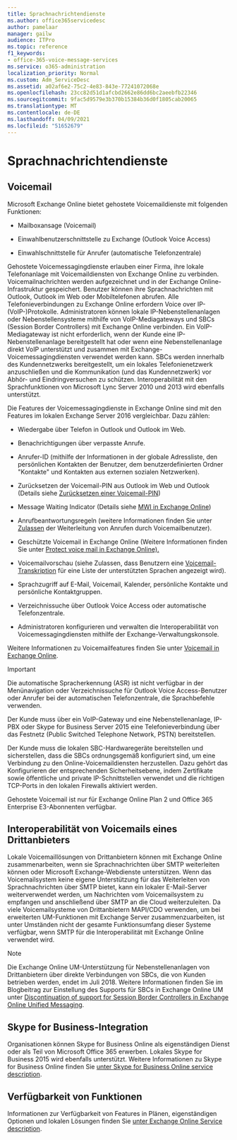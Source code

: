 ```yaml
---
title: Sprachnachrichtendienste
ms.author: office365servicedesc
author: pamelaar
manager: gailw
audience: ITPro
ms.topic: reference
f1_keywords:
- office-365-voice-message-services
ms.service: o365-administration
localization_priority: Normal
ms.custom: Adm_ServiceDesc
ms.assetid: a02af6e2-75c2-4e83-843e-77241072068e
ms.openlocfilehash: 23cc82d51d1afcbd2662e86dd6bc2aeebfb22346
ms.sourcegitcommit: 9fac5d9579e3b370b15384b36d0f1805cab20065
ms.translationtype: MT
ms.contentlocale: de-DE
ms.lasthandoff: 04/09/2021
ms.locfileid: "51652679"
---
```

# <a name="voice-message-services"></a>Sprachnachrichtendienste

## <a name="voice-mail"></a>Voicemail

Microsoft Exchange Online bietet gehostete Voicemaildienste mit folgenden Funktionen:
  
- Mailboxansage (Voicemail)
    
- Einwahlbenutzerschnittstelle zu Exchange (Outlook Voice Access)
    
- Einwahlschnittstelle für Anrufer (automatische Telefonzentrale)
    
Gehostete Voicemessagingdienste erlauben einer Firma, ihre lokale Telefonanlage mit Voicemaildiensten von Exchange Online zu verbinden. Voicemailnachrichten werden aufgezeichnet und in der Exchange Online-Infrastruktur gespeichert. Benutzer können ihre Sprachnachrichten mit Outlook, Outlook im Web oder Mobiltelefonen abrufen. Alle Telefonieverbindungen zu Exchange Online erfordern Voice over IP-(VoIP-)Protokolle. Administratoren können lokale IP-Nebenstellenanlagen oder Nebenstellensysteme mithilfe von VoIP-Mediagateways und SBCs (Session Border Controllers) mit Exchange Online verbinden. Ein VoIP-Mediagateway ist nicht erforderlich, wenn der Kunde eine IP-Nebenstellenanlage bereitgestellt hat oder wenn eine Nebenstellenanlage direkt VoIP unterstützt und zusammen mit Exchange-Voicemessagingdiensten verwendet werden kann. SBCs werden innerhalb des Kundennetzwerks bereitgestellt, um ein lokales Telefonienetzwerk anzuschließen und die Kommunikation (und das Kundennetzwerk) vor Abhör- und Eindringversuchen zu schützen. Interoperabilität mit den Sprachfunktionen von Microsoft Lync Server 2010 und 2013 wird ebenfalls unterstützt.
  
Die Features der Voicemessagingdienste in Exchange Online sind mit den Features im lokalen Exchange Server 2016 vergleichbar. Dazu zählen:
  
- Wiedergabe über Telefon in Outlook und Outlook im Web.
    
- Benachrichtigungen über verpasste Anrufe.
    
- Anrufer-ID (mithilfe der Informationen in der globale Adressliste, den persönlichen Kontakten der Benutzer, dem benutzerdefinierten Ordner "Kontakte" und Kontakten aus externen sozialen Netzwerken).
    
- Zurücksetzen der Voicemail-PIN aus Outlook im Web und Outlook (Details siehe [Zurücksetzen einer Voicemail-PIN](/exchange/voice-mail-unified-messaging/set-outlook-voice-access-pin-security/reset-a-voice-mail-pin))
    
- Message Waiting Indicator (Details siehe [MWI in Exchange Online](/exchange/voice-mail-unified-messaging/set-up-client-voice-mail-features/mwi-in-exchange-online)) 
    
- Anrufbeantwortungsregeln (weitere Informationen finden Sie unter [Zulassen](/exchange/voice-mail-unified-messaging/set-up-client-voice-mail-features/allow-voice-mail-users-to-forward-calls) der Weiterleitung von Anrufen durch Voicemailbenutzer).
    
- Geschützte Voicemail in Exchange Online (Weitere Informationen finden Sie unter [Protect voice mail in Exchange Online).](/exchange/voice-mail-unified-messaging/set-up-client-voice-mail-features/protect-voice-mail)
    
- Voicemailvorschau (siehe Zulassen, dass Benutzern eine [Voicemail-Transkription](/exchange/voice-mail-unified-messaging/set-up-client-voice-mail-features/allow-users-to-see-a-voice-mail-transcript) für eine Liste der unterstützten Sprachen angezeigt wird).
    
- Sprachzugriff auf E-Mail, Voicemail, Kalender, persönliche Kontakte und persönliche Kontaktgruppen.
    
- Verzeichnissuche über Outlook Voice Access oder automatische Telefonzentrale.
    
- Administratoren konfigurieren und verwalten die Interoperabilität von Voicemessagingdiensten mithilfe der Exchange-Verwaltungskonsole.
    
Weitere Informationen zu Voicemailfeatures finden Sie unter [Voicemail in Exchange Online](/exchange/voice-mail-unified-messaging/voice-mail-unified-messaging).
  
> [!IMPORTANT]
> Die automatische Spracherkennung (ASR) ist nicht verfügbar in der Menünavigation oder Verzeichnissuche für Outlook Voice Access-Benutzer oder Anrufer bei der automatischen Telefonzentrale, die Sprachbefehle verwenden. 
>
> Der Kunde muss über ein VoIP-Gateway und eine Nebenstellenanlage, IP-PBX oder Skype for Business Server 2015 eine Telefonieverbindung über das Festnetz (Public Switched Telephone Network, PSTN) bereitstellen. 
>
> Der Kunde muss die lokalen SBC-Hardwaregeräte bereitstellen und sicherstellen, dass die SBCs ordnungsgemäß konfiguriert sind, um eine Verbindung zu den Online-Voicemaildiensten herzustellen. Dazu gehört das Konfigurieren der entsprechenden Sicherheitsebene, indem Zertifikate sowie öffentliche und private IP-Schnittstellen verwendet und die richtigen TCP-Ports in den lokalen Firewalls aktiviert werden. 
>
> Gehostete Voicemail ist nur für Exchange Online Plan 2 und Office 365 Enterprise E3-Abonnenten verfügbar. 
  
## <a name="third-party-voice-mail-interoperability"></a>Interoperabilität von Voicemails eines Drittanbieters

Lokale Voicemaillösungen von Drittanbietern können mit Exchange Online zusammenarbeiten, wenn sie Sprachnachrichten über SMTP weiterleiten können oder Microsoft Exchange-Webdienste unterstützen. Wenn das Voicemailsystem keine eigene Unterstützung für das Weiterleiten von Sprachnachrichten über SMTP bietet, kann ein lokaler E-Mail-Server weiterverwendet werden, um Nachrichten vom Voicemailsystem zu empfangen und anschließend über SMTP an die Cloud weiterzuleiten. Da viele Voicemailsysteme von Drittanbietern MAPI/CDO verwenden, um bei erweiterten UM-Funktionen mit Exchange Server zusammenzuarbeiten, ist unter Umständen nicht der gesamte Funktionsumfang dieser Systeme verfügbar, wenn SMTP für die Interoperabilität mit Exchange Online verwendet wird.
  
> [!NOTE]
> Die Exchange Online UM-Unterstützung für Nebenstellenanlagen von Drittanbietern über direkte Verbindungen von SBCs, die von Kunden betrieben werden, endet im Juli 2018. Weitere Informationen finden Sie im Blogbeitrag zur Einstellung des Supports für SBCs in Exchange Online UM unter [Discontinuation of support for Session Border Controllers in Exchange Online Unified Messaging](https://techcommunity.microsoft.com/t5/Exchange-Team-Blog/Discontinuation-of-support-for-Session-Border-Controllers-in/ba-p/607117). 
  
## <a name="skype-for-business-integration"></a>Skype for Business-Integration

Organisationen können Skype for Business Online als eigenständigen Dienst oder als Teil von Microsoft Office 365 erwerben. Lokales Skype for Business 2015 wird ebenfalls unterstützt. Weitere Informationen zu Skype for Business Online finden Sie [unter Skype for Business Online service description](../skype-for-business-online-service-description/skype-for-business-online-service-description.md).
  
## <a name="feature-availability"></a>Verfügbarkeit von Funktionen

Informationen zur Verfügbarkeit von Features in Plänen, eigenständigen Optionen und lokalen Lösungen finden Sie [unter Exchange Online Service description](exchange-online-service-description.md).
